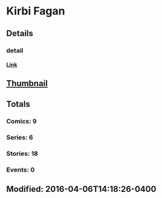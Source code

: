 # Kirbi  Fagan 
## Details
### detail
#### [Link](http://marvel.com/comics/creators/12834/kirbi_fagan?utm_campaign=apiRef&utm_source=225578a89fc76f3d20fbffda5d17a88d)
## [Thumbnail](http://i.annihil.us/u/prod/marvel/i/mg/b/40/image_not_available.jpg)
## Totals
### Comics: 9
### Series: 6
### Stories: 18
### Events: 0
## Modified: 2016-04-06T14:18:26-0400